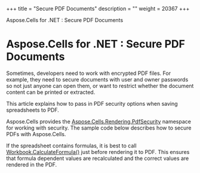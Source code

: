 +++
title = "Secure PDF Documents" 
description = "" 
weight = 20367 
+++

Aspose.Cells for .NET : Secure PDF Documents  

# Aspose.Cells for .NET : Secure PDF Documents


Sometimes, developers need to work with encrypted PDF files. For example, they need to secure documents with user and owner passwords so not just anyone can open them, or want to restrict whether the document content can be printed or extracted.

This article explains how to pass in PDF security options when saving spreadsheets to PDF.

Aspose.Cells provides the [Aspose.Cells.Rendering.PdfSecurity](https://apireference.aspose.com/net/cells/aspose.cells.rendering.pdfsecurity/) namespace for working with security. The sample code below describes how to secure PDFs with Aspose.Cells.

If the spreadsheet contains formulas, it is best to call [Workbook.CalculateFormula()](https://apireference.aspose.com/net/cells/aspose.cells/workbook/methods/calculateformula) just before rendering it to PDF. This ensures that formula dependent values are recalculated and the correct values are rendered in the PDF.

